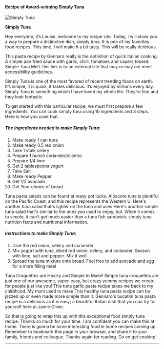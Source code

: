            

#### Recipe of Award-winning Simply Tuna

![Simply Tuna](https://img-global.cpcdn.com/recipes/9b0dd047a6294e62/751x532cq70/simply-tuna-recipe-main-photo.jpg)

**Simply Tuna**

Hey everyone, it’s Louise, welcome to my recipe site. Today, I will show you a way to prepare a distinctive dish, simply tuna. It is one of my favorites food recipes. This time, I will make it a bit tasty. This will be really delicious.

This pasta recipe by Gennaro really is the definition of quick Italian cooking. A simple pan fried sauce with garlic, chilli, tomatoes and capers tossed. Simple Tuna Melt. this link is to an external site that may or may not meet accessibility guidelines.

Simply Tuna is one of the most favored of recent trending foods on earth. It’s simple, it is quick, it tastes delicious. It’s enjoyed by millions every day. Simply Tuna is something which I have loved my whole life. They’re fine and they look fantastic.

To get started with this particular recipe, we must first prepare a few ingredients. You can cook simply tuna using 10 ingredients and 3 steps. Here is how you cook that.

##### The ingredients needed to make Simply Tuna:

1.  Make ready 1 can tuna
2.  Make ready 0.5 red onion
3.  Take 1 stalk celery
4.  Prepare 1 bunch coriander/cilantro
5.  Prepare 1/4 lime
6.  Get 2 tablespoons yogurt
7.  Take Salt
8.  Make ready Pepper
9.  Get 1/2 avocado
10.  Get Your choice of bread

Tuna pasta salads can be found at many pot lucks. Albacore tuna is plentiful on the Pacific Coast, and this recipe represents the Western U. Here's another tuna salad that's lighter on the tuna and uses Here's another simple tuna salad that's similar to the ones you used to enjoy, but. When it comes to simple, it can't get much easier than a tuna fish sandwich. simply tuna nutrition facts and nutritional information.

##### Instructions to make Simply Tuna:

1.  Dice the red onion, celery and coriander
2.  Mix yogurt with tuna, diced red onion, celery, and coriander. Season with lime, salt and pepper. Mix it well.
3.  Spread the tuna mixture onto bread. Feel free to add avocado and egg for a more filling meal

Tuna Croquettes are Hearty and Simple to Make! Simple tuna croquettes are just one of our awesome, super-easy, but crazy yummy recipes we create for people just like you! This tuna garlic pasta recipe takes me back to my childhood. My mom used to make This healthy tuna pasta recipe can be jazzed up or even made more simple than it. Gennaro's bucatini tuna pasta recipe is a delicious as it is easy; a beautiful Italian dish that you can try for yourself here at Jamie Oliver.

So that is going to wrap this up with this exceptional food simply tuna recipe. Thanks so much for your time. I am confident you can make this at home. There is gonna be more interesting food in home recipes coming up. Remember to bookmark this page in your browser, and share it to your family, friends and colleague. Thanks again for reading. Go on get cooking!

* * *